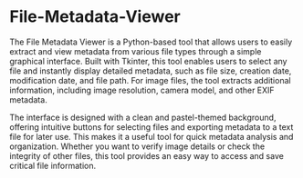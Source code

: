 # File-Metadata-Viewer

The File Metadata Viewer is a Python-based tool that allows users to easily extract and view metadata from various file types through a simple graphical interface. Built with Tkinter, this tool enables users to select any file and instantly display detailed metadata, such as file size, creation date, modification date, and file path. For image files, the tool extracts additional information, including image resolution, camera model, and other EXIF metadata.

The interface is designed with a clean and pastel-themed background, offering intuitive buttons for selecting files and exporting metadata to a text file for later use. This makes it a useful tool for quick metadata analysis and organization. Whether you want to verify image details or check the integrity of other files, this tool provides an easy way to access and save critical file information.
